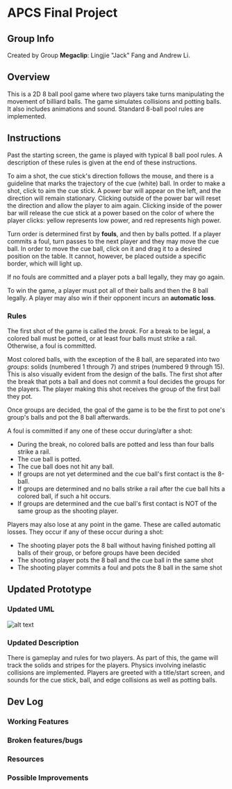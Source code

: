 # APCS Final Project

## Group Info
Created by Group **Megaclip**: Lingjie "Jack" Fang and Andrew Li.

## Overview
This is a 2D 8 ball pool game where two players take turns manipulating the
movement of billiard balls. The game simulates collisions and potting balls.
It also includes animations and sound. Standard 8-ball pool rules are implemented.

## Instructions
Past the starting screen, the game is played with typical 8 ball pool rules. A
description of these rules is given at the end of these instructions.

To aim a shot, the cue stick's direction follows the mouse, and there is a
guideline that marks the trajectory of the cue (white) ball. In order to make a shot,
click to aim the cue stick. A power bar will appear on the left, and the
direction will remain stationary. Clicking outside of the power bar will reset
the direction and allow the player to aim again. Clicking inside of the power
bar will release the cue stick at a power based on the color of where the player
clicks: yellow represents low power, and red represents high power.

Turn order is determined first by **fouls**, and then by balls potted. If a
player commits a foul, turn passes to the next player and they may move the cue
ball. In order to move the cue ball, click on it and drag it to a desired
position on the table. It cannot, however, be placed outside a specific border,
which will light up.

If no fouls are committed and a player pots a ball legally, they may go again.

To win the game, a player must pot all of their balls and then the 8 ball legally.
A player may also win if their opponent incurs an **automatic loss**.

### Rules
The first shot of the game is called the *break*. For a break to be legal,
a colored ball must be potted, or at least four balls must strike a rail.
Otherwise, a foul is committed.

Most colored balls, with the exception of the 8 ball, are separated into two
*groups*: solids (numbered 1 through 7) and stripes (numbered 9 through 15).
This is also visually evident from the design of the balls.
The first shot after the break that pots a ball and does not commit a foul
decides the groups for the players. The player making this shot receives the
group of the first ball they pot.

Once groups are decided, the goal of the game is to be the first to pot
one's group's balls and pot the 8 ball afterwards.

A foul is committed if any one of these occur during/after a shot:
- During the break, no colored balls are potted and less than four balls strike a rail.
- The cue ball is potted.
- The cue ball does not hit any ball.
- If groups are not yet determined and the cue ball's first contact is the 8-ball.
- If groups are determined and no balls strike a rail after the cue ball hits a colored ball, if such a hit occurs.
- If groups are determined and the cue ball's first contact is NOT of the same
group as the shooting player.

Players may also lose at any point in the game. These are called automatic
losses. They occur if any of these occur during a shot:
- The shooting player pots the 8 ball without having finished potting all balls
of their group, or before groups have been decided
- The shooting player pots the 8 ball and the cue ball in the same shot
- The shooting player commits a foul and pots the 8 ball in the same shot

## Updated Prototype
### Updated UML
![alt text](https://imgur.com/a/xirv4fT.png)

### Updated Description
There is gameplay and rules for two players. As part of this, the game will
track the solids and stripes for the players. Physics involving inelastic collisions
are implemented. Players are greeted with a title/start screen,
and sounds for the cue stick, ball, and edge collisions as well as potting balls.

## Dev Log
### Working Features

### Broken features/bugs

### Resources

### Possible Improvements
